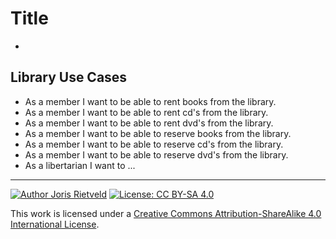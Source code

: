 <!--
  - Author: Joris Rietveld <jorisrietveld@gmail.com>
  - Date: 19-12-2018 12:38
  - Licence: Creative Commons - Attribution-ShareAlike 4.0 International
-->
# Title

[TOC]: # "Table of contents"

- []()

## Library Use Cases ##
- As a member I want to be able to rent books from the library.
- As a member I want to be able to rent cd's from the library.
- As a member I want to be able to rent dvd's from the library.
- As a member I want to be able to reserve books from the library.
- As a member I want to be able to reserve cd's from the library.
- As a member I want to be able to reserve dvd's from the library.
- As a libertarian I want to ...


<hr>

[![Author Joris Rietveld](https://img.shields.io/badge/Author-Joris%20Rietveld-blue.svg)](https://github.com/jorisrietveld)
[![License: CC BY-SA 4.0](https://img.shields.io/badge/License-CC%20BY--SA%204.0-lightgrey.svg)](https://creativecommons.org/licenses/by-sa/4.0/)

This work is licensed under a <a rel="license" href="http://creativecommons.org/licenses/by-sa/4.0/">Creative Commons Attribution-ShareAlike 4.0 International License</a>.